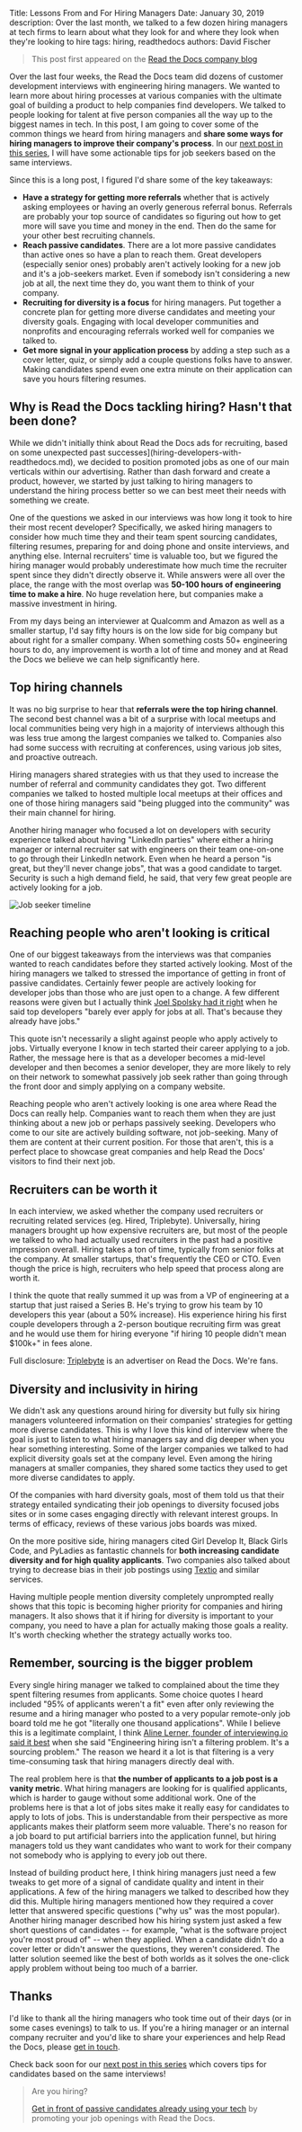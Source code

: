 Title: Lessons From and For Hiring Managers
Date: January 30, 2019
description: Over the last month, we talked to a few dozen hiring managers at tech firms to learn about what they look for and where they look when they're looking to hire
tags: hiring, readthedocs
authors: David Fischer


> This post first appeared
> on the [Read the Docs company blog](https://blog.readthedocs.com/lessons-from-hiring-manager-interviews/)

Over the last four weeks, the Read the Docs team did dozens of customer
development interviews with engineering hiring managers. We wanted to
learn more about hiring processes at various companies with the ultimate
goal of building a product to help companies find developers. We talked
to people looking for talent at five person companies all the way up to
the biggest names in tech. In this post, I am going to cover some of the
common things we heard from hiring managers and **share some ways for
hiring managers to improve their company's process**. In our
[next post in this series]({filename}tips-for-getting-a-developer-interview.md),
I will have some actionable tips for job seekers based on
the same interviews.

Since this is a long post, I figured I'd share some of the key
takeaways:

-   **Have a strategy for getting more referrals** whether that is
    actively asking employees or having an overly generous referral
    bonus. Referrals are probably your top source of candidates so
    figuring out how to get more will save you time and money in the
    end. Then do the same for your other best recruiting channels.
-   **Reach passive candidates**. There are a lot more passive
    candidates than active ones so have a plan to reach them. Great
    developers (especially senior ones) probably aren't actively
    looking for a new job and it's a job-seekers market. Even if
    somebody isn't considering a new job at all, the next time they do,
    you want them to think of your company.
-   **Recruiting for diversity is a focus** for hiring managers. Put
    together a concrete plan for getting more diverse candidates and
    meeting your diversity goals. Engaging with local developer
    communities and nonprofits and encouraging referrals worked well for
    companies we talked to.
-   **Get more signal in your application process** by adding a step
    such as a cover letter, quiz, or simply add a couple questions folks
    have to answer. Making candidates spend even one extra minute on
    their application can save you hours filtering resumes.


Why is Read the Docs tackling hiring? Hasn't that been done?
-------------------------------------------------------------

While we didn't initially think about Read the Docs ads for recruiting,
based on some
unexpected past successes](hiring-developers-with-readthedocs.md),
we decided to position promoted jobs as one of our main
verticals within our advertising. Rather than dash forward and create a
product, however, we started by just talking to hiring managers to
understand the hiring process better so we can best meet their needs
with something we create.

One of the questions we asked in our interviews was how long it took to
hire their most recent developer? Specifically, we asked hiring managers
to consider how much time they and their team spent sourcing candidates,
filtering resumes, preparing for and doing phone and onsite interviews,
and anything else. Internal recruiters' time is valuable too, but we
figured the hiring manager would probably underestimate how much time
the recruiter spent since they didn't directly observe it. While
answers were all over the place, the range with the most overlap was
**50-100 hours of engineering time to make a hire**. No huge revelation
here, but companies make a massive investment in hiring.

From my days being an interviewer at Qualcomm and Amazon as well as a
smaller startup, I'd say fifty hours is on the low side for big company
but about right for a smaller company. When something costs 50+
engineering hours to do, any improvement is worth a lot of time and
money and at Read the Docs we believe we can help significantly here.


Top hiring channels
-------------------

It was no big surprise to hear that **referrals were the top hiring
channel**. The second best channel was a bit of a surprise with local
meetups and local communities being very high in a majority of
interviews although this was less true among the largest companies we
talked to. Companies also had some success with recruiting at
conferences, using various job sites, and proactive outreach.

Hiring managers shared strategies with us that they used to increase the
number of referral and community candidates they got. Two different
companies we talked to hosted multiple local meetups at their offices
and one of those hiring managers said "being plugged into the
community" was their main channel for hiring.

Another hiring manager who focused a lot on developers with security
experience talked about having "LinkedIn parties" where either a
hiring manager or internal recruiter sat with engineers on their team
one-on-one to go through their LinkedIn network. Even when he heard a
person "is great, but they'll never change jobs", that was a good
candidate to target. Security is such a high demand field, he said, that
very few great people are actively looking for a job.

<img src="{static}../images/posts/2019-job-seeker-timeline.png" class="mw-100" alt="Job seeker timeline">


Reaching people who aren't looking is critical
-----------------------------------------------

One of our biggest takeaways from the interviews was that companies
wanted to reach candidates before they started actively looking. Most of
the hiring managers we talked to stressed the importance of getting in
front of passive candidates. Certainly fewer people are actively looking
for developer jobs than those who are just open to a change. A few
different reasons were given but I actually think [Joel Spolsky had it
right](https://www.inc.com/magazine/20070501/column-guest.html) when he
said top developers "barely ever apply for jobs at all. That's because
they already have jobs."

This quote isn't necessarily a slight against people who apply actively
to jobs. Virtually everyone I know in tech started their career applying
to a job. Rather, the message here is that as a developer becomes a
mid-level developer and then becomes a senior developer, they are more
likely to rely on their network to somewhat passively job seek rather
than going through the front door and simply applying on a company
website.

Reaching people who aren't actively looking is one area where Read the
Docs can really help. Companies want to reach them when they are just
thinking about a new job or perhaps passively seeking. Developers who
come to our site are actively building software, not job-seeking. Many
of them are content at their current position. For those that aren't,
this is a perfect place to showcase great companies and help Read the
Docs' visitors to find their next job.


Recruiters can be worth it
--------------------------

In each interview, we asked whether the company used recruiters or
recruiting related services (eg. Hired, Triplebyte). Universally, hiring
managers brought up how expensive recruiters are, but most of the people
we talked to who had actually used recruiters in the past had a positive
impression overall. Hiring takes a ton of time, typically from senior
folks at the company. At smaller startups, that's frequently the CEO or
CTO. Even though the price is high, recruiters who help speed that
process along are worth it.

I think the quote that really summed it up was from a VP of engineering
at a startup that just raised a Series B. He's trying to grow his team
by 10 developers this year (about a 50% increase). His experience hiring
his first couple developers through a 2-person boutique recruiting firm
was great and he would use them for hiring everyone "if hiring 10
people didn't mean $100k+" in fees alone.

Full disclosure: [Triplebyte](https://triplebyte.com) is an advertiser
on Read the Docs. We're fans.


Diversity and inclusivity in hiring
-----------------------------------

We didn't ask any questions around hiring for diversity but fully six
hiring managers volunteered information on their companies' strategies
for getting more diverse candidates. This is why I love this kind of
interview where the goal is just to listen to what hiring managers say
and dig deeper when you hear something interesting. Some of the larger
companies we talked to had explicit diversity goals set at the company
level. Even among the hiring managers at smaller companies, they shared
some tactics they used to get more diverse candidates to apply.

Of the companies with hard diversity goals, most of them told us that
their strategy entailed syndicating their job openings to diversity
focused jobs sites or in some cases engaging directly with relevant
interest groups. In terms of efficacy, reviews of these various jobs
boards was mixed.

On the more positive side, hiring managers cited Girl Develop It, Black
Girls Code, and PyLadies as fantastic channels for **both increasing
candidate diversity and for high quality applicants**. Two companies
also talked about trying to decrease bias in their job postings using
[Textio](https://textio.com/) and similar services.

Having multiple people mention diversity completely unprompted really
shows that this topic is becoming higher priority for companies and
hiring managers. It also shows that it if hiring for diversity is
important to your company, you need to have a plan for actually making
those goals a reality. It's worth checking whether the strategy
actually works too.


Remember, sourcing is the bigger problem
----------------------------------------

Every single hiring manager we talked to complained about the time they
spent filtering resumes from applicants. Some choice quotes I heard
included "95% of applicants weren't a fit" even after only reviewing
the resume and a hiring manager who posted to a very popular remote-only
job board told me he got "literally one thousand applications". While
I believe this is a legitimate complaint, I think [Aline Lerner, founder
of interviewing.io said it
best](http://blog.alinelerner.com/building-a-product-in-the-technical-recruiting-space-read-this-first/)
when she said "Engineering hiring isn't a filtering problem. It's a
sourcing problem." The reason we heard it a lot is that filtering is a
very time-consuming task that hiring managers directly deal with.

The real problem here is that **the number of applicants to a job post
is a vanity metric**. What hiring managers are looking for is qualified
applicants, which is harder to gauge without some additional work. One
of the problems here is that a lot of jobs sites make it really easy for
candidates to apply to lots of jobs. This is understandable from their
perspective as more applicants makes their platform seem more valuable.
There's no reason for a job board to put artificial barriers into the
application funnel, but hiring managers told us they want candidates who
want to work for their company not somebody who is applying to every job
out there.

Instead of building product here, I think hiring managers just need a
few tweaks to get more of a signal of candidate quality and intent in
their applications. A few of the hiring managers we talked to described
how they did this. Multiple hiring managers mentioned how they required
a cover letter that answered specific questions ("why us" was the most
popular). Another hiring manager described how his hiring system just
asked a few short questions of candidates -- for example, "what is the
software project you're most proud of" -- when they applied. When a
candidate didn't do a cover letter or didn't answer the questions,
they weren't considered. The latter solution seemed like the best of
both worlds as it solves the one-click apply problem without being too
much of a barrier.


Thanks
------

I'd like to thank all the hiring managers who took time out of their
days (or in some cases evenings) to talk to us. If you're a hiring
manager or an internal company recruiter and you'd like to share your
experiences and help Read the Docs, please [get in
touch](mailto:ads@ethicalads.io?subject=Lessons+From+Hiring+Managers+Post).

Check back soon for our
[next post in this series]({filename}tips-for-getting-a-developer-interview.md)
which covers tips for candidates based on the same interviews!


> Are you hiring?
>
> [Get in front of passive candidates already using your tech]({filename}../pages/advertisers-hiring.md)
> by promoting your job openings with Read the Docs.
